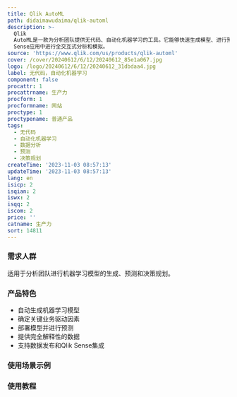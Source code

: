 ```yaml
---
title: Qlik AutoML
path: didaimawudaima/qlik-automl
description: >-
  Qlik
  AutoML是一款为分析团队提供无代码、自动化机器学习的工具。它能够快速生成模型、进行预测和决策规划。用户可以轻松创建机器学习实验，识别数据中的关键因素并训练模型。同时，它还支持完全可解释的AI，可以展示预测的原因和影响。用户可以将数据发布或直接集成到Qlik
  Sense应用中进行全交互式分析和模拟。
source: 'https://www.qlik.com/us/products/qlik-automl'
cover: /cover/20240612/6/12/20240612_85e1a067.jpg
logo: /logo/20240612/6/12/20240612_31dbdaa4.jpg
label: 无代码，自动化机器学习
component: false
procattr: 1
procattrname: 生产力
procform: 1
procformname: 网站
proctype: 1
proctypename: 普通产品
tags:
  - 无代码
  - 自动化机器学习
  - 数据分析
  - 预测
  - 决策规划
createTime: '2023-11-03 08:57:13'
updateTime: '2023-11-03 08:57:13'
lang: en
isicp: 2
isqian: 2
iswx: 2
isqq: 2
iscom: 2
price: ''
catname: 生产力
sort: 14811
---
```




### 需求人群
适用于分析团队进行机器学习模型的生成、预测和决策规划。

### 产品特色
- 自动生成机器学习模型
- 确定关键业务驱动因素
- 部署模型并进行预测
- 提供完全解释性的数据
- 支持数据发布和Qlik Sense集成

### 使用场景示例


### 使用教程


  
